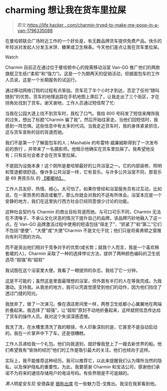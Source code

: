 # charming 想让我在货车里拉屎

> 原文:[https://life hacker . com/charmin-tryed-to-make-me-poop-in-a-van-1796335088](https://lifehacker.com/charmin-tried-to-make-me-poop-in-a-van-1796335088)

在曼哈顿联合广场附近工作的一个好处是，有无数品牌货车提供免费产品。快乐的年轻派对发起人分发玉米饼、糖果或卫生棉条。今天他们差点让我在货车里拉屎。

Watch

Charmin 目前正在通过位于曼哈顿中心的按需移动浴室 Van-GO 推广他们的两款旗舰卫生纸(“柔软”和“强力”)。这是一个为期两天的促销活动，但据面包车的工作人员说，这是一个长期服务的试运行。

通过移动网络订购的过程有点笨拙。货车花了半个小时才到达，否定了任何“随叫随到”的优势。货车的地理追踪在手机地图上滞后了，让我走出了三个街区，才在拐角处找到了货车。谢天谢地，工作人员通过短信帮了忙:

当我在公园大道上找不到货车时，我松了口气。我给 800 号码发了短信来掩饰我的过失，想出了标题“Charmin 骗了我”，然后开始往家走。当他们回短信时，我感到一阵恐惧。这些信息中有太多的代词。当我走近货车时，我的身体紧紧抓住，这与货车宣称的目的背道而驰。

我们不是第一个了解面包车的人；Mashable 的布雷特·威廉姆斯得到了一次发布前的旅行 ，并带来了一名摄影师。他暗示他确实在货车里拉屎了。我希望他没有；只有反社会者才会在货车里拉屎。

不是因为设施本身！这个厕所是曼哈顿最好的公共浴室之一。它的内部装修、照明和管道都很舒适。像许多公共浴室一样，它有音乐。与许多公共浴室不同，那音乐是 69 男孩乐队 的 [【嘟嘟响】。](https://www.youtube.com/watch?v=qs7f3ssuEjA) 

工作人员友好、热情、细心。太可怕了。如果你曾经和浴室服务员有过互动，比如说，在一家昂贵的酒店或餐厅，那么你就会对我的不适有所体会。浴室本应是一个安静的地方，我们在这里执行西方社会已经同意很少讨论的功能。

这种社会契约与 Charmin 的商业目标背道而驰。与可口可乐不同，Charmin 无法在不清嗓子、不承认文化厌恶的情况下提升自己的品牌。该品牌巧妙地融入了这一点。在 Van-GO 品牌激活过程中使用的短语包括“得走了”、“抓紧了”和“第二”它们不包括“便便”、“大便”或“大便”Charmin 不是文化干扰；他们只是将奥弗顿之窗推向有利可图的方向。

而不是突出他们相对于竞争对手的优势(或劣势；就我个人而言，我是一个喜欢棉套裙的人)，Charmin 采取了一种的选择悖论方法，提供了两种颜色编码的卫生纸选项:“超强”和“超软”

我试图在这个浴室里大便。我看了一眼提供的杂志。我给了它一分钟。

这是不可能的；虽然这是里面最理想的浴室，但外面有半打的人在等我完成。为我激动。支持我。从我坐的地方，我可以凭直觉感受到他们的动作，因为他们挡住了透过门缝的阳光。

我放弃了，做了一次演习。像在酒店房间里一样，两卷卫生纸都小心翼翼地在两端折叠起来。我选择了“超强”，让“超软”原封不动地折叠起来，这样就把信息传达给了货车的操作人员。我对这个失误深感遗憾。

我洗了洗，在水槽里清洗了我的眼镜，令人印象深刻的是，它甚至不是自动启动的。我在一片掌声中下了车。还是很糟糕。

工作人员递给我一个礼包。他们向我道别，就好像我登上了一艘去新世界的船。他们希望我有“愉快的经历”他们的工作是吸引最大的关注。他们也倾向于这样。

实际上，我不能推荐这种经历。我可以推荐它，以此来提醒我们认为理所当然的隐私，以及保护隐私的重要性。为此，我要感谢 Charmin 和宝洁公司，感谢他们承诺不为将来的通信存储用户的电话号码。有些界限是不可逾越的。

*黑人*明星安东尼·安德森是 [据称出席](http://pix11.com/2017/06/21/gotta-go-charmin-says-itll-bring-a-toilet-to-you-for-a-limited-time/) 在一些魅力范-戈推出。我没在我家看到他。